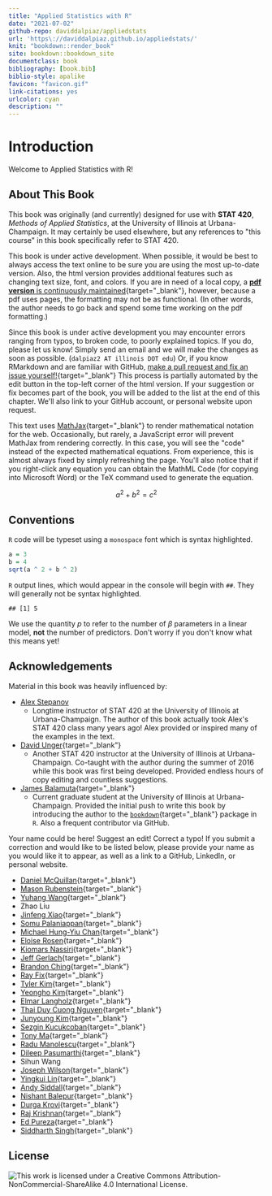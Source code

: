 ```yaml
--- 
title: "Applied Statistics with R"
date: "2021-07-02"
github-repo: daviddalpiaz/appliedstats
url: 'https\://daviddalpiaz.github.io/appliedstats/'
knit: "bookdown::render_book"
site: bookdown::bookdown_site
documentclass: book
bibliography: [book.bib]
biblio-style: apalike
favicon: "favicon.gif"
link-citations: yes
urlcolor: cyan
description: ""
---
```


# Introduction

Welcome to Applied Statistics with R!

## About This Book

This book was originally (and currently) designed for use with **STAT 420**, *Methods of Applied Statistics*, at the University of Illinois at Urbana-Champaign. It may certainly be used elsewhere, but any references to "this course" in this book specifically refer to STAT 420.

This book is under active development. When possible, it would be best to always access the text online to be sure you are using the most up-to-date version. Also, the html version provides additional features such as changing text size, font, and colors. If you are in need of a local copy, a [**pdf version** is continuously maintained](http://daviddalpiaz.github.io/appliedstats/applied_statistics.pdf){target="_blank"}, however, because a pdf uses pages, the formatting may not be as functional. (In other words, the author needs to go back and spend some time working on the pdf formatting.)

Since this book is under active development you may encounter errors ranging from typos, to broken code, to poorly explained topics. If you do, please let us know! Simply send an email and we will make the changes as soon as possible. (`dalpiaz2 AT illinois DOT edu`) Or, if you know RMarkdown and are familiar with GitHub, [make a pull request and fix an issue yourself!](https://github.com/daviddalpiaz/appliedstats){target="_blank"} This process is partially automated by the edit button in the top-left corner of the html version. If your suggestion or fix becomes part of the book, you will be added to the list at the end of this chapter. We'll also link to your GitHub account, or personal website upon request.

This text uses [MathJax](https://www.mathjax.org/){target="_blank"} to render mathematical notation for the web. Occasionally, but rarely, a JavaScript error will prevent MathJax from rendering correctly. In this case, you will see the "code" instead of the expected mathematical equations. From experience, this is almost always fixed by simply refreshing the page. You'll also notice that if you right-click any equation you can obtain the MathML Code (for copying into Microsoft Word) or the TeX command used to generate the equation.

$$
a^2 + b^2 = c^2
$$

## Conventions

`R` code will be typeset using a `monospace` font which is syntax highlighted.


```r
a = 3
b = 4
sqrt(a ^ 2 + b ^ 2)
```

`R` output lines, which would appear in the console will begin with `##`. They will generally not be syntax highlighted.


```
## [1] 5
```

We use the quantity $p$ to refer to the number of $\beta$ parameters in a linear model, **not** the number of predictors. Don't worry if you don't know what this means yet!

## Acknowledgements

Material in this book was heavily influenced by:

- [Alex Stepanov](https://stat.illinois.edu/directory/profile/stepanov)
    - Longtime instructor of STAT 420 at the University of Illinois at Urbana-Champaign. The author of this book actually took Alex's STAT 420 class many years ago! Alex provided or inspired many of the examples in the text.
- [David Unger](http://publish.illinois.edu/dunger/){target="_blank"}
    - Another STAT 420 instructor at the University of Illinois at Urbana-Champaign. Co-taught with the author during the summer of 2016 while this book was first being developed. Provided endless hours of copy editing and countless suggestions.
- [James Balamuta](http://www.thecoatlessprofessor.com/){target="_blank"}
    - Current graduate student at the University of Illinois at Urbana-Champaign. Provided the initial push to write this book by introducing the author to the [`bookdown`](https://bookdown.org/yihui/bookdown/){target="_blank"} package in `R`. Also a frequent contributor via GitHub.

Your name could be here! Suggest an edit! Correct a typo! If you submit a correction and would like to be listed below, please provide your name as you would like it to appear, as well as a link to a GitHub, LinkedIn, or personal website.

- [Daniel McQuillan](https://github.com/dmcquillan314){target="_blank"}
- [Mason Rubenstein](https://github.com/mruben09){target="_blank"}
- [Yuhang Wang](https://github.com/yuhangwang){target="_blank"}
- Zhao Liu
- [Jinfeng Xiao](https://github.com/JinfengXiao){target="_blank"}
- [Somu Palaniappan](https://www.linkedin.com/in/somupalaniappan){target="_blank"}
- [Michael Hung-Yiu Chan](https://www.linkedin.com/in/michaelchan2newyork){target="_blank"}
- [Eloise Rosen](https://github.com/EloiseRosen){target="_blank"}
- [Kiomars Nassiri](https://www.linkedin.com/in/kiomars-nassiri-kahnamooee/){target="_blank"}
- [Jeff Gerlach](https://github.com/jeffgerlach){target="_blank"}
- [Brandon Ching](https://github.com/linuxdream){target="_blank"}
- [Ray Fix](https://github.com/rayfix){target="_blank"}
- [Tyler Kim](https://github.com/tyler-thetyrant/){target="_blank"}
- [Yeongho Kim](https://github.com/yeonghoey/){target="_blank"}
- [Elmar Langholz](https://github.com/langholz/){target="_blank"}
- [Thai Duy Cuong Nguyen](https://www.linkedin.com/in/dnguyen5){target="_blank"}
- [Junyoung Kim](https://github.com/junkim327){target="_blank"}
- [Sezgin Kucukcoban](https://www.linkedin.com/in/ksezgin){target="_blank"}
- [Tony Ma](https://www.linkedin.com/in/tony-ma-b978143a/){target="_blank"}
- [Radu Manolescu](https://www.linkedin.com/in/radumanolescu1/){target="_blank"}
- [Dileep Pasumarthi](https://www.linkedin.com/in/dileep-pasumarthi-75a53345/){target="_blank"}
- Sihun Wang
- [Joseph Wilson](https://github.com/greenfacts){target="_blank"}
- [Yingkui Lin](https://github.com/lin){target="_blank"}
- [Andy Siddall](https://www.researchgate.net/profile/Andy_Siddall){target="_blank"}
- [Nishant Balepur](https://github.com/nbalepur){target="_blank"}
- [Durga Krovi](https://github.com/dkrovi2){target="_blank"}
- [Raj Krishnan](https://www.rajkrishnan.dev){target="_blank"}
- [Ed Pureza](https://github.com/purecod3){target="_blank"}
- [Siddharth Singh](https://www.linkedin.com/in/siddharth-singh-87859142/){target="_blank"}

## License

![This work is licensed under a [Creative Commons Attribution-NonCommercial-ShareAlike 4.0 International License](http://creativecommons.org/licenses/by-nc-sa/4.0/).](images/cc.png)
